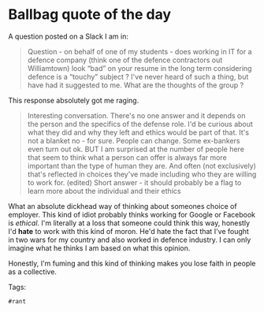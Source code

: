 # Ballbag quote of the day

A question posted on a Slack I am in:

> Question - on behalf of one of my students - does working in IT for a defence company (think one of the defence contractors out Williamtown) look “bad” on your resume in the long term considering defence is a “touchy” subject ? I've never heard of such a thing, but have had it suggested to me. What are the thoughts of the group ?


This response absolutely got me raging.

> Interesting conversation. There's no one answer and it depends on the person and the specifics of the defense role. I'd be curious about what they did and why they left and ethics would be part of that.
> It's not a blanket no - for sure. People can change. Some ex-bankers even turn out ok. BUT I am surprised at the number of people here that seem to think what a person can offer is always far more important than the type of human they are. And often (not exclusively) that's reflected in choices they've made including who they are willing to work for. (edited) 
> Short answer - it should probably be a flag to learn more about the individual and their ethics

What an absolute dickhead way of thinking about someones choice of employer.
This kind of idiot probably thinks working for Google or Facebook is *ethical*. 
I'm literally at a loss that someone could think this way, honestly I'd **hate**
to work with this kind of moron. He'd hate the fact that I've fought in two wars 
for my country and also worked in defence industry. I can only imagine what
  he thinks I am based on what this opinion. 

Honestly, I'm fuming and this kind of thinking makes you lose faith in 
people as a collective.


Tags:

    #rant
